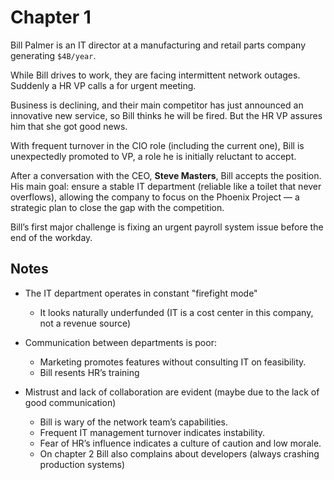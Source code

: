 # Chapter 1

Bill Palmer is an IT director at a manufacturing and retail parts company generating `$4B/year`.

While Bill drives to work, they are facing intermittent network outages. Suddenly a HR VP calls a for urgent meeting.

Business is declining, and their main competitor has just announced an innovative new service, so Bill thinks he will be
fired. But the HR VP assures him that she got good news.

With frequent turnover in the CIO role (including the current one), Bill is unexpectedly promoted to VP, a role he is
initially reluctant to accept.

After a conversation with the CEO, **Steve Masters**, Bill accepts the position. His main goal: ensure a stable IT
department (reliable like a toilet that never overflows), allowing the company to focus on the Phoenix Project — a
strategic plan to close the gap with the competition.

Bill’s first major challenge is fixing an urgent payroll system issue before the end of the workday.

## Notes

- The IT department operates in constant "firefight mode"

  - It looks naturally underfunded (IT is a cost center in this company, not a revenue source)

- Communication between departments is poor:

  - Marketing promotes features without consulting IT on feasibility.
  - Bill resents HR’s training

- Mistrust and lack of collaboration are evident (maybe due to the lack of good communication)
  - Bill is wary of the network team’s capabilities.
  - Frequent IT management turnover indicates instability.
  - Fear of HR’s influence indicates a culture of caution and low morale.
  - On chapter 2 Bill also complains about developers (always crashing production systems)
